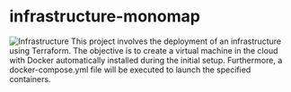 # infrastructure-monomap
![Infrastructure](https://github.com/user-attachments/assets/4867082d-a38d-4f1a-bcb6-18eef948f178)
This project involves the deployment of an infrastructure using Terraform. The objective is to create a virtual machine in the cloud with Docker automatically installed during the initial setup. Furthermore, a docker-compose.yml file will be executed to launch the specified containers.
